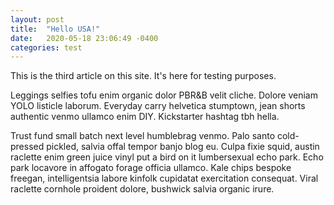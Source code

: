 ```yaml
---
layout: post
title:  "Hello USA!"
date:   2020-05-18 23:06:49 -0400
categories: test
---
```


This is the third article on this site. It's here for testing purposes.

Leggings selfies tofu enim organic dolor PBR&B velit cliche. Dolore veniam YOLO listicle laborum. Everyday carry helvetica stumptown, jean shorts authentic venmo ullamco enim DIY. Kickstarter hashtag tbh hella.

Trust fund small batch next level humblebrag venmo. Palo santo cold-pressed pickled, salvia offal tempor banjo blog eu. Culpa fixie squid, austin raclette enim green juice vinyl put a bird on it lumbersexual echo park. Echo park locavore in affogato forage officia ullamco. Kale chips bespoke freegan, intelligentsia labore kinfolk cupidatat exercitation consequat. Viral raclette cornhole proident dolore, bushwick salvia organic irure.